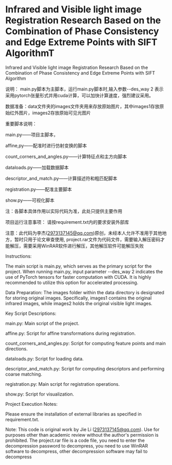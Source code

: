 # Infrared and Visible light image Registration Research Based on the Combination of Phase Consistency and Edge Extreme Points with SIFT AlgorithmT
Infrared and Visible light image Registration Research Based on the Combination of Phase Consistency and Edge Extreme Points with SIFT Algorithm

说明：
main.py脚本为主脚本，运行main.py脚本时,输入参数--des_way 2 表示采用pytorch张量形式并用cuda计算，可以加快计算速度，强烈建议采用。

数据准备：data文件夹的images文件夹用来存放原始图片，其中images1存放原始红外图片，images2存放原始可见光图片

重要脚本说明：

main.py——项目主脚本，

affine,py——配准时进行仿射变换的脚本

count_corners_and_angles.py——计算特征点和主方向脚本

dataloads.py——加载数据脚本

descriptor_and_match.py——计算描述符和粗匹配脚本

registration.py——配准主要脚本

show.py——可视化脚本

注：各脚本具体作用以实际代码为准，此处只提供主要作用

项目运行注意事项：
请按requirement.txt内的要求安装外部库



注意：此代码为李杰(2973137145@qq.com)原创，未经本人允许不准用于其他地方，暂时只用于论文审查使用, project.rar文件为代码文件，需要输入解压密码才能解压，需要采用WinRAR软件进行解压，其他解压软件可能解压失败


Instructions:

The main script is main.py, which serves as the primary script for the project. When running main.py, input parameter 
--des_way 2 indicates the use of PyTorch tensors for faster computation with CUDA. It is highly recommended to utilize 
this option for accelerated processing.

Data Preparation: The images folder within the data directory is designated for storing original images. Specifically, 
images1 contains the original infrared images, while images2 holds the original visible light images.

Key Script Descriptions:

main.py: Main script of the project.

affine.py: Script for affine transformations during registration.

count_corners_and_angles.py: Script for computing feature points and main directions.

dataloads.py: Script for loading data.

descriptor_and_match.py: Script for computing descriptors and performing coarse matching.

registration.py: Main script for registration operations.

show.py: Script for visualization.

Project Execution Notes:

Please ensure the installation of external libraries as specified in requirement.txt.

Note: This code is original work by Jie Li (2973137145@qq.com). Use for purposes other than academic review without the 
author's permission is prohibited. The project.rar file is a code file, you need to enter the decompression password to decompress, you need to use WinRAR software to decompress, other decompression software may fail to decompress




